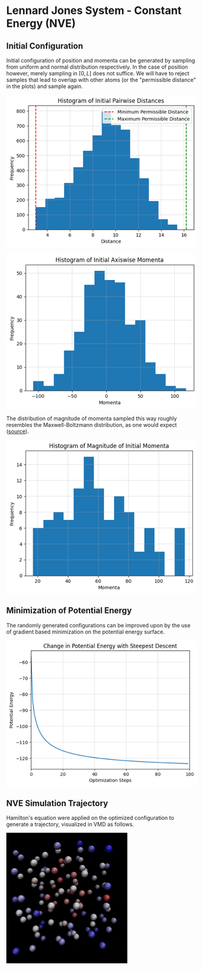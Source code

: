 # Lennard Jones System - Constant Energy (NVE)

## Initial Configuration

Initial configuration of position and momenta can be generated by sampling from uniform and normal distribution respectively. In the case of position however, merely sampling in $[0, L]$ does not suffice. We will have to reject samples that lead to overlap with other atoms (or the "permissible distance" in the plots) and sample again.

![initial-distances.png](initial-distances.png)

![initial-momenta.png](initial-momenta.png)

The distribution of magnitude of momenta sampled this way roughly resembles the Maxwell-Boltzmann distribution, as one would expect ([source](https://physics.stackexchange.com/a/536497)).

![initial-momenta-magnitude.png](initial-momenta-magnitude.png)

## Minimization of Potential Energy

The randomly generated configurations can be improved upon by the use of gradient based minimization on the potential energy surface.

![descent.png](descent.png)

## NVE Simulation Trajectory

Hamilton's equation were applied on the optimized configuration to generate a trajectory, visualized in VMD as follows.

![trajectory.gif](trajectory.gif)

